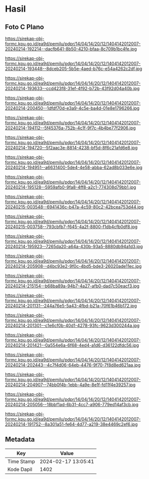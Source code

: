 # Hasil

## Foto C Plano

https://sirekap-obj-formc.kpu.go.id/ea9d/pemilu/pdpr/14/04/14/20/12/1404142012007-20240214-192214--dacfb641-8b50-4210-bfaa-8c709b1bc4fe.jpg

https://sirekap-obj-formc.kpu.go.id/ea9d/pemilu/pdpr/14/04/14/20/12/1404142012007-20240214-193448--8dceb205-5b5e-4aed-b76c-e54a4262c2df.jpg

https://sirekap-obj-formc.kpu.go.id/ea9d/pemilu/pdpr/14/04/14/20/12/1404142012007-20240214-193633--ccd423f8-31ef-4f92-b72b-43f92d04a40b.jpg

https://sirekap-obj-formc.kpu.go.id/ea9d/pemilu/pdpr/14/04/14/20/12/1404142012007-20240214-200450--1dfdf70d-e3a9-4c5e-ba4d-01e8e1796266.jpg

https://sirekap-obj-formc.kpu.go.id/ea9d/pemilu/pdpr/14/04/14/20/12/1404142012007-20240214-194112--5f45376a-752b-4c1f-9f7c-4b4be77f2906.jpg

https://sirekap-obj-formc.kpu.go.id/ea9d/pemilu/pdpr/14/04/14/20/12/1404142012007-20240214-194720--5f2aac3e-8814-4238-bf5d-8f6c21afd6e8.jpg

https://sirekap-obj-formc.kpu.go.id/ea9d/pemilu/pdpr/14/04/14/20/12/1404142012007-20240214-194951--a6631400-5de4-4e58-abba-62ad8b033e6e.jpg

https://sirekap-obj-formc.kpu.go.id/ea9d/pemilu/pdpr/14/04/14/20/12/1404142012007-20240214-195128--5959afb0-9fa8-4ff8-a2c1-774308d79bb1.jpg

https://sirekap-obj-formc.kpu.go.id/ea9d/pemilu/pdpr/14/04/14/20/12/1404142012007-20240215-003548--6941436c-b47a-4c59-80c2-42bcea753d44.jpg

https://sirekap-obj-formc.kpu.go.id/ea9d/pemilu/pdpr/14/04/14/20/12/1404142012007-20240215-003758--793cbfb7-f645-4a2f-8800-f1db4cfb0df8.jpg

https://sirekap-obj-formc.kpu.go.id/ea9d/pemilu/pdpr/14/04/14/20/12/1404142012007-20240214-195923--7265da20-a64a-430b-93a5-8880db94a1d3.jpg

https://sirekap-obj-formc.kpu.go.id/ea9d/pemilu/pdpr/14/04/14/20/12/1404142012007-20240214-205908--d4bc93e2-9f0c-4bd5-bde3-26020ade11ec.jpg

https://sirekap-obj-formc.kpu.go.id/ea9d/pemilu/pdpr/14/04/14/20/12/1404142012007-20240214-215154--b68ba89a-94b7-4a27-afb0-dad7c50eacf3.jpg

https://sirekap-obj-formc.kpu.go.id/ea9d/pemilu/pdpr/14/04/14/20/12/1404142012007-20240214-201131--244a76e5-5a43-4fbd-b21a-70f61b46b172.jpg

https://sirekap-obj-formc.kpu.go.id/ea9d/pemilu/pdpr/14/04/14/20/12/1404142012007-20240214-201301--c1e6cf0b-40d1-4278-93fc-9623d300244a.jpg

https://sirekap-obj-formc.kpu.go.id/ea9d/pemilu/pdpr/14/04/14/20/12/1404142012007-20240214-201421--0a554e6a-6f68-4ed4-a1d6-d36122dfdc56.jpg

https://sirekap-obj-formc.kpu.go.id/ea9d/pemilu/pdpr/14/04/14/20/12/1404142012007-20240214-202443--4c7f4d06-64eb-4476-9f70-7f8d8ed621aa.jpg

https://sirekap-obj-formc.kpu.go.id/ea9d/pemilu/pdpr/14/04/14/20/12/1404142012007-20240214-204907--74bb0f4b-1ebb-4a9e-8e1f-fd11f4e39257.jpg

https://sirekap-obj-formc.kpu.go.id/ea9d/pemilu/pdpr/14/04/14/20/12/1404142012007-20240214-205056--18bbf1ad-6b31-4cc7-a906-779ed14af3cb.jpg

https://sirekap-obj-formc.kpu.go.id/ea9d/pemilu/pdpr/14/04/14/20/12/1404142012007-20240214-191752--8a301a51-fe64-4d77-a219-38e4469c2ef6.jpg


## Metadata

| Key        | Value               |
| ---------- | ------------------- |
| Time Stamp | 2024-02-17 13:05:41 |
| Kode Dapil | 1402                |



